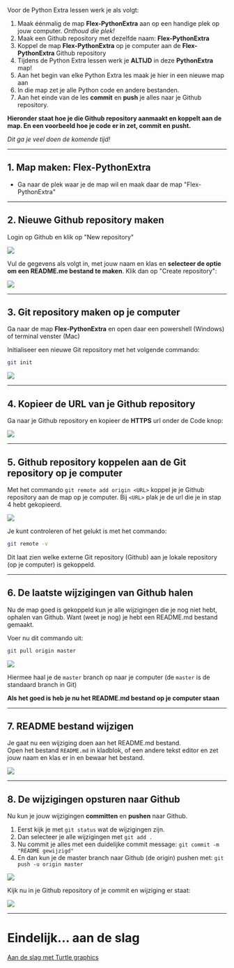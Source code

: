 Voor de Python Extra lessen werk je als volgt:

1. Maak éénmalig de map **Flex-PythonExtra** aan op een handige plek op jouw computer. *Onthoud die plek!*
2. Maak een Github repository met dezelfde naam: **Flex-PythonExtra**
3. Koppel de map **Flex-PythonExtra** op je computer aan de **Flex-PythonExtra** Github repository 
4. Tijdens de Python Extra lessen werk je  **ALTIJD** in deze **PythonExtra** map!
5. Aan het begin van elke Python Extra les maak je hier in een nieuwe map aan
6. In die map zet je alle Python code en andere bestanden.
7. Aan het einde van de les **commit** en **push** je alles naar je Github repository. 

**Hieronder staat hoe je die Github repository aanmaakt en koppelt aan de map. En een voorbeeld hoe je code er in zet, commit en pusht.**

*Dit ga je veel doen de komende tijd!*

---

## 1. Map maken: Flex-PythonExtra

* Ga naar de plek waar je de map wil en maak daar de map "Flex-PythonExtra"

---

## 2. Nieuwe Github repository maken
Login op Github en klik op "New repository"

![](new_repository.png)

Vul de gegevens als volgt in, met jouw naam en klas en **selecteer de optie om een README.me bestand te maken**. Klik dan op "Create repository":

![](create_repo.png)

---

## 3. Git repository maken op je computer
Ga naar de map **Flex-PythonExtra** en open daar een powershell (Windows) of terminal venster (Mac)

Initialiseer een nieuwe Git repository met het volgende commando:

```bash
git init
```

![](git_init.gif)

---

## 4. Kopieer de URL van je Github repository
Ga naar je Github repository en kopieer de **HTTPS** url onder de Code knop:

![](github_copy_url.gif)

---

## 5. Github repository koppelen aan de Git repository op je computer

Met het commando `git remote add origin <URL>` koppel je je Github repository aan de map op je computer. Bij `<URL>` plak je de url die je in stap 4 hebt gekopieerd.

![](git_remote_add.gif)

Je kunt controleren of het gelukt is met het commando: 

```bash
git remote -v
``` 

Dit laat zien welke externe Git repository (Github) aan je lokale repository (op je computer) is gekoppeld.

---

## 6. De laatste wijzigingen van Github halen
Nu de map goed is gekoppeld kun je alle wijzigingen die je nog niet hebt, ophalen van Github. Want (weet je nog) je hebt een README.md bestand gemaakt.

Voer nu dit commando uit:

```bash
git pull origin master
```

![](git_pull_origin_master.gif)

Hiermee haal je de `master` branch op naar je computer (de `master` is de standaard branch in Git)

**Als het goed is heb je nu het README.md bestand op je computer staan**

---

## 7. README bestand wijzigen
Je gaat nu een wijziging doen aan het README.md bestand.  
Open het bestand `README.md` in kladblok, of een andere tekst editor en zet jouw naam en klas er in en bewaar het bestand.

![](readme_edit.gif)

---

## 8. De wijzigingen opsturen naar Github
Nu kun je jouw wijzigingen **committen** en **pushen** naar Github. 

1. Eerst kijk je met `git status` wat de wijzigingen zijn. 
2. Dan selecteer je alle wijzigingen met `git add .`
3. Nu commit je alles met een duidelijke commit message: `git commit -m "README gewijzigd"`
4. En dan kun je de master branch naar Github (de origin) pushen  met: `git push -u origin master`

![](git_commit_push.gif)

Kijk nu in je Github repository of je commit en wijziging er staat:

![](check_commit.gif)

---

# Eindelijk... aan de slag

[Aan de slag met Turtle graphics](../01-turtle-graphics/index.md)